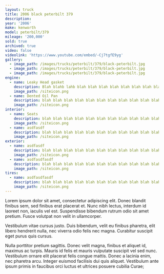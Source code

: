 ```yaml
---
layout: truck
title: 2006 black peterbilt 379
description:
year: '2006'
make: kenworth
model: peterbilt/379
mileage: '200,000'
sold: true
archived: true
video: false
videolink: 'https://www.youtube.com/embed/-Cj7tgfE9yg'
gallery:
  - image_path: /images/trucks/peterbilt/379/black-peterbilt.jpg
  - image_path: /images/trucks/peterbilt/379/black-peterbilt.jpg
  - image_path: /images/trucks/peterbilt/379/black-peterbilt.jpg
engine:
  - name: Leaky Head gasket
    description: Blah blahb lahb blah blah blah blah blah blah blah blah blah blah blah blah blah blah blah blah blah blah blah blah blah blah blah blah blah blah blah.
    image_path: /siteicon.png
  - name: Dented Oil Pan
    description: blah blah blah blah blah blah blah blah blah blah blah blah blah blah blah blah blah blah blah blah blah.
    image_path: /siteicon.png
interior:
  - name: Seats
    description: blah blah blah blah blah blah blah blah blah blah blah blah blah blah blah blah blah blah blah blah blah blah blah blah blah blah blah.
    image_path: /siteicon.png
  - name: asdfasdf
    description: blah blah blah blah blah blah blah blah blah blah blah blah blah blah blah blah blah blah blah blah blah blah blah blah blah blah blah.
    image_path: /siteicon.png
exterior:
  - name: asdfasdf
    description: blah blah blah blah blah blah blah blah blah blah blah blah blah blah blah blah blah blah blah blah blah blah blah blah blah blah blah.
    image_path: /siteicon.png
  - name: asdfasdfasdf
    description: blah blah blah blah blah blah blah blah blah blah blah blah blah blah blah blah blah blah blah blah blah blah blah blah blah blah blah.
    image_path: /siteicon.png
tires:
  - name: asdfasdfasdf
    description: blah blah blah blah blah blah blah blah blah blah blah blah blah blah blah blah blah blah blah blah blah blah blah blah blah blah blah.
    image_path: /siteicon.png
---
```



Lorem ipsum dolor sit amet, consectetur adipiscing elit. Donec blandit finibus sem, sed finibus erat placerat et. Nunc nibh lectus, interdum id laoreet non, iaculis vel est. Suspendisse bibendum rutrum odio sit amet pretium. Fusce volutpat non velit in ullamcorper.

Vestibulum vitae cursus justo. Duis bibendum, velit eu finibus pharetra, elit libero hendrerit nulla, nec viverra odio felis nec magna. Curabitur suscipit eget purus quis cursus.

Nulla porttitor pretium sagittis. Donec velit magna, finibus et aliquet id, maximus ac turpis. Mauris id felis et mauris vulputate suscipit vel sed nunc. Vestibulum ornare elit placerat felis congue mattis. Donec a lacinia enim, nec pharetra arcu. Integer euismod facilisis dui quis aliquet. Vestibulum ante ipsum primis in faucibus orci luctus et ultrices posuere cubilia Curae;